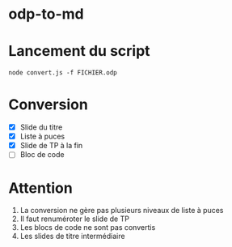 # odp-to-md

# Lancement du script 

    node convert.js -f FICHIER.odp

# Conversion

- [x] Slide du titre
- [x] Liste à puces
- [x] Slide de TP à la fin
- [ ] Bloc de code 

# Attention

1. La conversion ne gère pas plusieurs niveaux de liste à puces
2. Il faut renuméroter le slide de TP
3. Les blocs de code ne sont pas convertis
4. Les slides de titre intermédiaire
